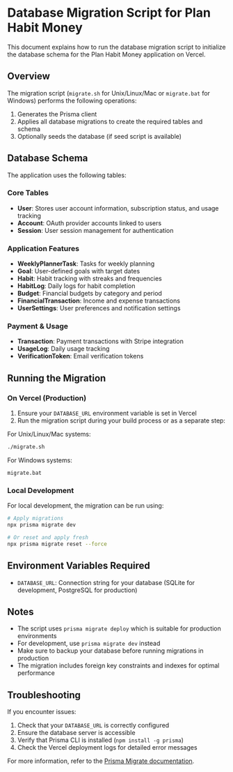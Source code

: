 # Database Migration Script for Plan Habit Money

This document explains how to run the database migration script to initialize the database schema for the Plan Habit Money application on Vercel.

## Overview

The migration script (`migrate.sh` for Unix/Linux/Mac or `migrate.bat` for Windows) performs the following operations:

1. Generates the Prisma client
2. Applies all database migrations to create the required tables and schema
3. Optionally seeds the database (if seed script is available)

## Database Schema

The application uses the following tables:

### Core Tables
- **User**: Stores user account information, subscription status, and usage tracking
- **Account**: OAuth provider accounts linked to users
- **Session**: User session management for authentication

### Application Features
- **WeeklyPlannerTask**: Tasks for weekly planning
- **Goal**: User-defined goals with target dates
- **Habit**: Habit tracking with streaks and frequencies
- **HabitLog**: Daily logs for habit completion
- **Budget**: Financial budgets by category and period
- **FinancialTransaction**: Income and expense transactions
- **UserSettings**: User preferences and notification settings

### Payment & Usage
- **Transaction**: Payment transactions with Stripe integration
- **UsageLog**: Daily usage tracking
- **VerificationToken**: Email verification tokens

## Running the Migration

### On Vercel (Production)

1. Ensure your `DATABASE_URL` environment variable is set in Vercel
2. Run the migration script during your build process or as a separate step:

For Unix/Linux/Mac systems:
```bash
./migrate.sh
```

For Windows systems:
```batch
migrate.bat
```

### Local Development

For local development, the migration can be run using:

```bash
# Apply migrations
npx prisma migrate dev

# Or reset and apply fresh
npx prisma migrate reset --force
```

## Environment Variables Required

- `DATABASE_URL`: Connection string for your database (SQLite for development, PostgreSQL for production)

## Notes

- The script uses `prisma migrate deploy` which is suitable for production environments
- For development, use `prisma migrate dev` instead
- Make sure to backup your database before running migrations in production
- The migration includes foreign key constraints and indexes for optimal performance

## Troubleshooting

If you encounter issues:

1. Check that your `DATABASE_URL` is correctly configured
2. Ensure the database server is accessible
3. Verify that Prisma CLI is installed (`npm install -g prisma`)
4. Check the Vercel deployment logs for detailed error messages

For more information, refer to the [Prisma Migrate documentation](https://www.prisma.io/docs/concepts/components/prisma-migrate).